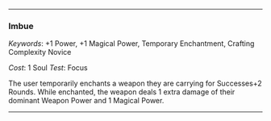 ___

### Imbue

*Keywords*: +1 Power, +1 Magical Power, Temporary Enchantment, Crafting Complexity Novice

*Cost*: 1 Soul
*Test*: Focus

The user temporarily enchants a weapon they are carrying for Successes+2 Rounds. While enchanted, the weapon deals 1 extra damage of their dominant Weapon Power and 1 Magical Power.

___